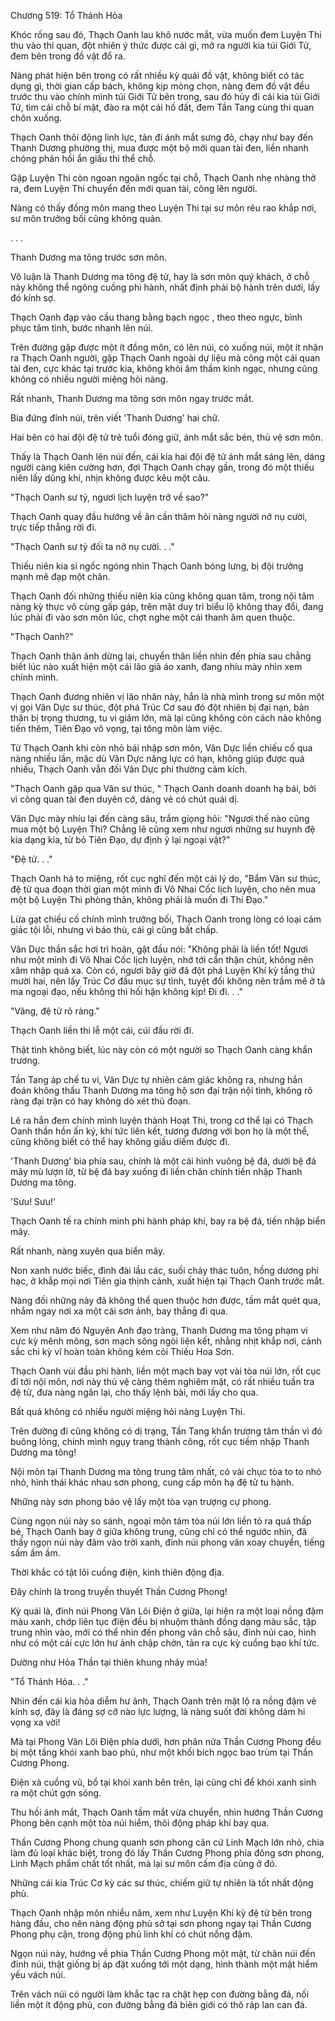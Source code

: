




Chương 519: Tổ Thánh Hỏa


Khóc rống sau đó, Thạch Oanh lau khô nước mắt, vừa muốn đem Luyện Thi thu vào thi quan, đột nhiên ý thức được cái gì, mở ra người kia túi Giới Tử, đem bên trong đồ vật đổ ra.

Nàng phát hiện bên trong có rất nhiều kỳ quái đồ vật, không biết có tác dụng gì, thời gian cấp bách, không kịp mỏng chọn, nàng đem đồ vật đều trước thu vào chính mình túi Giới Tử bên trong, sau đó hủy đi cái kia túi Giới Tử, tìm cái chỗ bí mật, đào ra một cái hố đất, đem Tần Tang cùng thi quan chôn xuống.

Thạch Oanh thôi động linh lực, tản đi ánh mắt sưng đỏ, chạy như bay đến Thanh Dương phường thị, mua được một bộ mới quan tài đen, liền nhanh chóng phản hồi ẩn giấu thi thể chỗ.

Gặp Luyện Thi còn ngoan ngoãn ngốc tại chỗ, Thạch Oanh nhẹ nhàng thở ra, đem Luyện Thi chuyển đến mới quan tài, cõng lên người.

Nàng có thấy đồng môn mang theo Luyện Thi tại sư môn rêu rao khắp nơi, sư môn trưởng bối cũng không quản.

. . .

Thanh Dương ma tông trước sơn môn.

Vô luận là Thanh Dương ma tông đệ tử, hay là sơn môn quý khách, ở chỗ này không thể ngông cuồng phi hành, nhất định phải bộ hành trên dưới, lấy đó kính sợ.

Thạch Oanh đạp vào cầu thang bằng bạch ngọc , theo theo ngực, bình phục tâm tình, bước nhanh lên núi.

Trên đường gặp được một ít đồng môn, có lên núi, có xuống núi, một ít nhận ra Thạch Oanh người, gặp Thạch Oanh ngoài dự liệu mà cõng một cái quan tài đen, cực khác tại trước kia, không khỏi âm thầm kinh ngạc, nhưng cũng không có nhiều người miệng hỏi nàng.

Rất nhanh, Thanh Dương ma tông sơn môn ngay trước mắt.

Bia đứng đỉnh núi, trên viết 'Thanh Dương' hai chữ.

Hai bên có hai đội đệ tử trẻ tuổi đóng giữ, ánh mắt sắc bén, thủ vệ sơn môn.

Thấy là Thạch Oanh lên núi đến, cái kia hai đội đệ tử ánh mắt sáng lên, dáng người càng kiên cường hơn, đợi Thạch Oanh chạy gần, trong đó một thiếu niên lấy dũng khí, nhịn không được kêu một câu.

"Thạch Oanh sư tỷ, ngươi lịch luyện trở về sao?"

Thạch Oanh quay đầu hướng về ân cần thăm hỏi nàng người nở nụ cười, trực tiếp thẳng rời đi.

"Thạch Oanh sư tỷ đối ta nở nụ cười. . ."

Thiếu niên kia si ngốc ngóng nhìn Thạch Oanh bóng lưng, bị đội trưởng mạnh mẽ đạp một chân.

Thạch Oanh đối những thiếu niên kia cũng không quan tâm, trong nội tâm nàng kỳ thực vô cùng gấp gáp, trên mặt duy trì biểu lộ không thay đổi, đang lúc phải đi vào sơn môn lúc, chợt nghe một cái thanh âm quen thuộc.

"Thạch Oanh?"

Thạch Oanh thân ảnh dừng lại, chuyển thân liền nhìn đến phía sau chẳng biết lúc nào xuất hiện một cái lão giả áo xanh, đang nhíu mày nhìn xem chính mình.

Thạch Oanh đương nhiên vị lão nhân này, hắn là nhà mình trong sư môn một vị gọi Vân Dực sư thúc, đột phá Trúc Cơ sau đó đột nhiên bị đại nạn, bản thân bị trọng thương, tu vi giảm lớn, mà lại cũng không còn cách nào không tiến thêm, Tiên Đạo vô vọng, tại tông môn làm việc.

Từ Thạch Oanh khi còn nhỏ bái nhập sơn môn, Vân Dực liền chiếu cố qua nàng nhiều lần, mặc dù Vân Dực năng lực có hạn, không giúp được quá nhiều, Thạch Oanh vẫn đối Vân Dực phi thường cảm kích.

"Thạch Oanh gặp qua Vân sư thúc, " Thạch Oanh doanh doanh hạ bái, bởi vì cõng quan tài đen duyên cớ, dáng vẻ có chút quái dị.

Vân Dực mày nhíu lại đến càng sâu, trầm giọng hỏi: "Ngươi thế nào cũng mua một bộ Luyện Thi? Chẳng lẽ cũng xem như ngươi những sư huynh đệ kia dạng kia, từ bỏ Tiên Đạo, dự định ỷ lại ngoại vật?"

"Đệ tử. . ."

Thạch Oanh há to miệng, rốt cục nghĩ đến một cái lý do, "Bẩm Vân sư thúc, đệ tử qua đoạn thời gian một mình đi Vô Nhai Cốc lịch luyện, cho nên mua một bộ Luyện Thi phòng thân, không phải là muốn đi Thi Đạo."

Lừa gạt chiếu cố chính mình trưởng bối, Thạch Oanh trong lòng có loại cảm giác tội lỗi, nhưng vì báo thù, cái gì cũng bất chấp.

Vân Dực thần sắc hơi trì hoãn, gật đầu nói: "Không phải là liền tốt! Ngươi như một mình đi Vô Nhai Cốc lịch luyện, nhớ tới cẩn thận chút, không nên xâm nhập quá xa. Còn có, ngươi bây giờ đã đột phá Luyện Khí kỳ tầng thứ mười hai, nên lấy Trúc Cơ đầu mục sự tình, tuyệt đối không nên trầm mê ở tà ma ngoại đạo, nếu không thì hối hận không kịp! Đi đi. . ."

"Vâng, đệ tử rõ ràng."

Thạch Oanh liền thi lễ một cái, cúi đầu rời đi.

Thật tình không biết, lúc này còn có một người so Thạch Oanh càng khẩn trương.

Tần Tang áp chế tu vi, Vân Dực tự nhiên cảm giác không ra, nhưng hắn đoán không thấu Thanh Dương ma tông hộ sơn đại trận nội tình, không rõ ràng đại trận có hay không dò xét thủ đoạn.

Lẽ ra hắn đem chính mình luyện thành Hoạt Thi, trong cơ thể lại có Thạch Oanh thần hồn ấn ký, khí tức liên kết, tương đương với bọn họ là một thể, cũng không biết có thể hay không giấu diếm được đi.

'Thanh Dương' bia phía sau, chính là một cái hình vuông bệ đá, dưới bệ đá mây mù lượn lờ, từ bệ đá bay xuống đi liền chân chính tiến nhập Thanh Dương ma tông.

'Sưu! Sưu!'

Thạch Oanh tế ra chính mình phi hành pháp khí, bay ra bệ đá, tiến nhập biển mây.

Rất nhanh, nàng xuyên qua biển mây.

Non xanh nước biếc, đình đài lầu các, suối chảy thác tuôn, hồng dương phi hạc, ở khắp mọi nơi Tiên gia thịnh cảnh, xuất hiện tại Thạch Oanh trước mắt.

Nàng đối những này đã không thể quen thuộc hơn được, tầm mắt quét qua, nhắm ngay nơi xa một cái sơn ảnh, bay thẳng đi qua.

Xem như năm đó Nguyên Anh đạo tràng, Thanh Dương ma tông phạm vi cực kỳ mênh mông, sơn mạch sông ngòi liên kết, nhằng nhịt khắp nơi, cảnh sắc chi kỳ vĩ hoàn toàn không kém cỏi Thiếu Hoa Sơn.

Thạch Oanh vùi đầu phi hành, liền một mạch bay vọt vài tòa núi lớn, rốt cục đi tới nội môn, nơi này thủ vệ càng thêm nghiêm mật, có rất nhiều tuần tra đệ tử, đưa nàng ngăn lại, cho thấy lệnh bài, mới lấy cho qua.

Bất quá không có nhiều người miệng hỏi nàng Luyện Thi.

Trên đường đi cũng không có dị trạng, Tần Tang khẩn trương tâm thần vì đó buông lỏng, chính mình ngụy trang thành công, rốt cục tiềm nhập Thanh Dương ma tông!

Nội môn tại Thanh Dương ma tông trung tâm nhất, có vài chục tòa to to nhỏ nhỏ, hình thái khác nhau sơn phong, cung cấp môn hạ đệ tử tu hành.

Những này sơn phong bảo vệ lấy một tòa vạn trượng cự phong.

Cùng ngọn núi này so sánh, ngoại môn tám tòa núi lớn liền tỏ ra quá thấp bé, Thạch Oanh bay ở giữa không trung, cũng chỉ có thể ngước nhìn, đã thấy ngọn núi này đâm vào trời xanh, đỉnh núi phong vân xoay chuyển, tiếng sấm ầm ầm.

Thời khắc có tật lôi cuồng điện, kinh thiên động địa.

Đây chính là trong truyền thuyết Thần Cương Phong!

Kỳ quái là, đỉnh núi Phong Vân Lôi Điện ở giữa, lại hiện ra một loại nồng đậm màu xanh, chớp liên tục điện đều bị nhuộm thành đồng dạng màu sắc, tập trung nhìn vào, mới có thể nhìn đến phong vân chỗ sâu, đỉnh núi cao, hình như có một cái cực lớn hư ảnh chập chờn, tản ra cực kỳ cuồng bạo khí tức.

Dường như Hỏa Thần tại thiên khung nhảy múa!

"Tổ Thánh Hỏa. . ."

Nhìn đến cái kia hỏa diễm hư ảnh, Thạch Oanh trên mặt lộ ra nồng đậm vẻ kính sợ, đây là đáng sợ cỡ nào lực lượng, là nàng suốt đời không dám hi vọng xa vời!

Mà tại Phong Vân Lôi Điện phía dưới, hơn phân nửa Thần Cương Phong đều bị một tầng khói xanh bao phủ, như một khối bích ngọc bao trùm tại Thần Cương Phong.

Điện xà cuồng vũ, bổ tại khói xanh bên trên, lại cũng chỉ để khói xanh sinh ra một chút gợn sóng.

Thu hồi ánh mắt, Thạch Oanh tầm mắt vừa chuyển, nhìn hướng Thần Cương Phong bên cạnh một tòa núi hiểm, thôi động pháp khí bay qua.

Thần Cương Phong chung quanh sơn phong căn cứ Linh Mạch lớn nhỏ, chia làm đủ loại khác biệt, trong đó lấy Thần Cương Phong phía đông sơn phong, Linh Mạch phẩm chất tốt nhất, mà lại sư môn cấm địa cũng ở đó.

Những cái kia Trúc Cơ kỳ các sư thúc, chiếm giữ tự nhiên là tốt nhất động phủ.

Thạch Oanh nhập môn nhiều năm, xem như Luyện Khí kỳ đệ tử bên trong hàng đầu, cho nên nàng động phủ sở tại sơn phong ngay tại Thần Cương Phong phụ cận, trong động phủ linh khí có chút nồng đậm.

Ngọn núi này, hướng về phía Thần Cương Phong một mặt, từ chân núi đến đỉnh núi, thật giống bị áp đặt xuống tới một dạng, hình thành một mặt hiểm yếu vách núi.

Trên vách núi có người làm khắc tạc ra chật hẹp con đường bằng đá, nối liền một ít động phủ, con đường bằng đá biên giới có thô ráp lan can đá.




